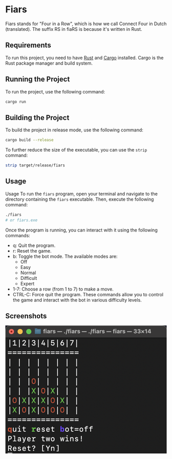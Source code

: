 # Fiars

Fiars stands for "Four in a Row", which is how we call Connect Four in Dutch (translated). The suffix RS in fiaRS is because it's written in Rust.

## Requirements

To run this project, you need to have [Rust](https://www.rust-lang.org/) and [Cargo](https://doc.rust-lang.org/cargo/) installed. Cargo is the Rust package manager and build system.

## Running the Project

To run the project, use the following command:

```sh
cargo run
```

## Building the Project

To build the project in release mode, use the following command:

```sh
cargo build --release
```

To further reduce the size of the executable, you can use the `strip` command:

```sh
strip target/release/fiars
```

## Usage
Usage
To run the `fiars` program, open your terminal and navigate to the directory containing the `fiars` executable. Then, execute the following command:

```sh
./fiars
# or fiars.exe
```

Once the program is running, you can interact with it using the following commands:
- q: Quit the program.
- r: Reset the game.
- b: Toggle the bot mode. The available modes are:
    - Off
    - Easy
    - Normal
    - Difficult
    - Expert
- 1-7: Choose a row (from 1 to 7) to make a move.
- CTRL-C: Force quit the program.
These commands allow you to control the game and interact with the bot in various difficulty levels.

## Screenshots
![Player one wins](doc/image.png)
